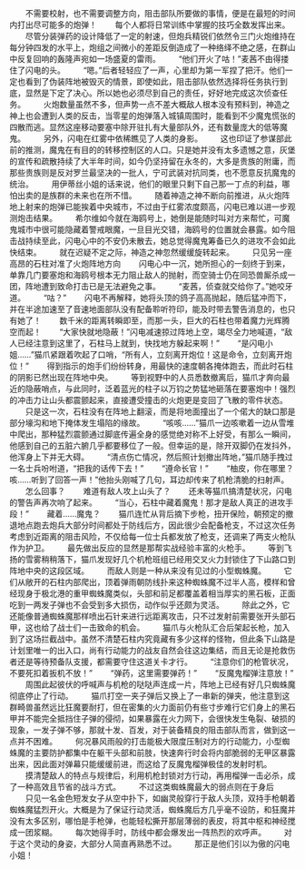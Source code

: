 　　不需要校射，也不需要调整方向，阻击部队所要做的事情，便是在最短的时间内打出尽可能多的炮弹！
　　每个人都将日常训练中掌握的技巧全数发挥出来。
　　尽管分装弹药的设计降低了一定的射速，但炮兵精锐们依然令三门火炮维持在每分钟四发的水平上，炮组之间微小的差距反倒造成了一种络绎不绝之感，在群山中反复回响的轰隆声宛如一场盛夏的雷雨。
　　“他们开火了咕！”麦茜不由得搂住了闪电的头。
　　“嗯。”后者轻轻应了一声，心里却为第一军捏了把汗。他们一定也看到了伪装阵地被毁灭的情景，即使如此，阻击部队依然选择将任务执行到底，显然是下定了决心。所以她也必须尽到自己的责任，好好地完成这次侦查任务。
　　火炮数量虽然不多，但声势一点不差大概敌人根本没有预料到，神造之神上也会遭到人类的反击，当零星的炮弹落入城镇周围时，能看到不少魔鬼慌张的四散而逃。显然这座移动要塞中除开驻扎有大量部队外，还有数量庞大的低等魔鬼。
　　另外，闪电在红雾中依稀瞧见了人类的身影。
　　这也印证了参谋部此前的推测，魔鬼在有目的的转移控制区的人口。只是她并没有太多遗憾之意，灰堡的宣传和疏散持续了大半年时间，如今仍坚持留在永冬的，大多是贵族的附庸，而那些贵族则是反对罗兰最坚决的一批人，宁可武装对抗同类，也不愿意反抗魔鬼的统治。
　　用伊蒂丝小姐的话来说，他们的眼里只剩下自己那一丁点的利益，哪怕出卖的是族群的未来也在所不惜。
　　随着神造之神不断向前推进，从火炮阵地上射来的炮弹已能挨着中央城市，不过由于红雾浓度颇高，闪电已难以进一步观测炮击结果。
　　希尔维如今就在海鸥号上，她倒是能随时叫对方来帮忙，可魔鬼城市中很可能隐藏着警戒眼魔，一旦目光交错，海鸥号的位置就会暴露。如今阻击战持续至此，闪电心中的不安仍未散去，她总觉得魔鬼筹备已久的进攻不会如此快结束。
　　就在迟疑不定之际，神造之神忽然缓缓旋转起来。
　　只见另一座高昂的石柱对准了火炮阵地方向
　　闪电心中一沉，她所担心的一刻终于到来，单靠几门要塞炮和海鸥号根本无力阻止敌人的抛射，而空骑士仍在同恐兽厮杀成一团，阵地遭到致命打击已是无法避免之事。
　　“麦茜，侦查就交给你了。”她咬牙道。
　　“咕？”
　　闪电不再解释，她将头顶的鸽子高高抛起，随后猛冲而下，并在半途加速至了音速地面部队没有配备聆听符印，能及时带去警告消息的，也只有她了！
　　数千米的距离转瞬即至，而那一头，巨大的石柱也带着魔力光辉腾空而起！
　　“大家快就地隐蔽！”闪电减速掠过阵地上空，竭尽全力地喊道，“敌人已经注意到这里了，石柱马上就到，快找地方躲起来啊！”
　　“是闪电小姐……”猫爪紧跟着吹起了口哨，“所有人，立刻离开炮位！这是命令，立刻离开炮位！”
　　得到指示的炮手们纷纷转身，用最快的速度朝各掩体跑去，而此时石柱的阴影已然出现在阵地中央。
　　等到视野中的人员悉数撤离后，猫爪才奔向最近的隐蔽哨点，与此同时，泛着蓝光的柱子以万钧之势猛地砸落在要塞炮中！强烈的冲击力让山头都震颤起来，直接遭受撞击的火炮更是变回了飞散的零件状态。
　　只是这一次，石柱没有在阵地上翻滚，而是将地面撞出了一个偌大的缺口那是部分壕沟和地下掩体发生塌陷的缘故。
　　“咳咳……”猫爪一边咳嗽着一边从雪堆中爬出，那种猛烈震颤通过脚底传遍全身的感觉绝对称不上好受，有那么一瞬间，他感到自己的五脏六腑几乎都要移位了一般。但幸运的是，除开双脚仍在发抖外，他浑身上下并无大碍。
　　“清点伤亡情况，然后照计划撤出阵地，”猫爪随手拽过一名士兵吩咐道，“把我的话传下去！”
　　“遵命长官！”
　　“柚皮，你在哪里？咳……听到了回答一声！”他抬头刚喊了几句，耳边却传来了机枪清脆的扫射声。
　　怎么回事？
　　难道有敌人攻上山头了？
　　还未等猫爪搞清楚状况，闪电的警告声再次响了起来。
　　“当心，石柱中藏着魔鬼！那才是敌人真正的进攻手段！”
　　藏着……魔鬼？
　　猫爪连忙从背后摘下步枪，扭开保险，朝预定的撤退地点跑去炮兵大部分时间都处于防线后方，因此很少会配备枪支，不过这次任务考虑到近距离的阻击风险，不仅给每一位士兵都发放了枪支，还调来了两支火枪队作为护卫。
　　最先做出反应的显然是那帮实战经验丰富的火枪手。
　　等到飞扬的雪雾稍稍落下，猫爪发现好几个机枪班组已经用交叉火力封锁住了下山路口到阵地中央的这段区域。
　　而敌人则是一种从来没有见过的小型蜘蛛魔。
　　它们从敞开的石柱内部爬出，顶着弹雨朝防线扑来这种蜘蛛魔不过半人高，模样和曾经现身于极北港的重甲蜘蛛魔类似，头部和前足都覆盖着相当厚实的黑石板，正面吃到一两发子弹也不会受到多大损伤，动作似乎还颇为灵活。
　　除此之外，它还能像普通蜘蛛魔那样喷出石针来进行远距离攻击，只不过发射前需要张开头部石甲，这也给了战士们一击致命的机会。
　　猫爪与火枪队汇合后架起长枪，加入到了这场拦截战中。虽然不清楚石柱内究竟藏有多少这样的怪物，但此条下山路是计划里唯一的出入口，尚有行动能力的战友自然会往这边集结，而且无论是抢救伤者还是等待预备队支援，都需要守住这道关卡才行。
　　“注意你们的枪管状况，不要死扣着扳机不放！”
　　“弹药，这里需要弹药！”
　　“反魔鬼榴弹注意放！”
　　周围此起彼伏的呼喊声与机枪的哒哒声连成一片，阵地上已经有好几只蜘蛛魔彻底停止了行动。
　　猫爪打空一夹子弹后又换上了一串新的弹夹，他注意到这群畸兽虽然远比狂魔要耐打，但在密集的火力面前仍有些寸步难行它们身上的黑石甲并不能完全抵挡住子弹的侵彻，如果暴露在火力网下，会很快发生龟裂、破损的现象，一发子弹不够，那就十发、百发，对于装备精良的阻击部队而言，做到这一点并不困难。
　　何况暴风雨般的打击能极大限度压制对方的行动能力，小型蜘蛛魔的主要防护都集中在躯干头部和前肢，快速奔行时会将内部脆弱的无甲区暴露出来，因此面对弹幕只能缓缓前进，而这给了反魔鬼榴弹极佳的发射时机。
　　摸清楚敌人的特点与规律后，利用机枪封锁对方行动，再用榴弹一击必杀，成了一种高效且节省的战斗方式。
　　不过这类蜘蛛魔最大的弱点则在于身后
　　只见一名金色短发女子从空中扑下，如幽灵般穿行于敌人头顶，双持手枪朝着蜘蛛魔猛烈开火。大概是为了保证行动灵活，蜘蛛魔后方几乎毫不设防，和狂魔并没有太多区别，哪怕是手枪弹，也能轻松撕开那层薄弱的表皮，将其中枢和神经搅成一团浆糊。
　　每次她得手时，防线中都会爆发出一阵热烈的欢呼声。
　　对于这个灵动的身姿，大部分人简直再熟悉不过。
　　那正是他们引以为傲的闪电小姐！